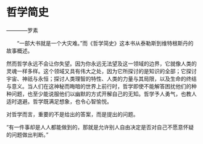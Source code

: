 # 哲学简史

————罗素

&emsp;&emsp;“一部大书就是一个大灾难。”而《哲学简史》这本书从泰勒斯到维特根斯丹的故事概述。

然而哲学永远不会让你失望。因为你永远无法望及这一领域的边界，它就像人类的灵魂一样多样。这个领域又具有伟大之处，因为它所探讨的是知识的全部；它探讨宇宙、神祇与永恒；探讨人类理智的特性、人类的力量与其局限，以及生命的终结与意义。当人们在这神秘而晦暗的世界上前行时，哲学即使不能解答困扰他们的种种问题，也至少能说服他们以幽默的方式开解自己的无知。哲学予人勇气，也教人适时退避。哲学既满足想象，也令心智愉悦。

对哲学而言，重要的不是给出的答案，而是提出的问题。




“有一件事却是人人都能做到的，那就是允许别人自由决定是否对自己不愿意怀疑的问题做出判断。”

